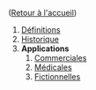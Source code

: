 ([Retour à l'accueil](https://sylviehannon.github.io/chatbot/))
1. [Définitions](definitions.md)
2. [Historique](historique.md)
3. **Applications**
      1. [Commerciales](acommerciales.md)
      2. [Médicales](amedicales.md)
      3. [Fictionnelles](afictions.md)

